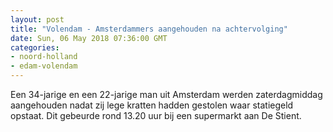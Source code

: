 ```yaml
---
layout: post
title: "Volendam - Amsterdammers aangehouden na achtervolging"
date: Sun, 06 May 2018 07:36:00 GMT
categories: 
- noord-holland 
- edam-volendam 
---
```


Een 34-jarige en een 22-jarige man uit Amsterdam werden zaterdagmiddag aangehouden nadat zij lege kratten hadden gestolen waar statiegeld opstaat. Dit gebeurde rond 13.20 uur bij een supermarkt aan De Stient.
